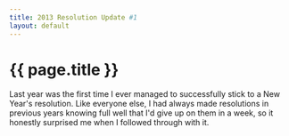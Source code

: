 ```yaml
---
title: 2013 Resolution Update #1
layout: default
---
```


# {{ page.title }}

Last year was the first time I ever managed to successfully stick to a New
Year's resolution. Like everyone else, I had always made resolutions in
previous years knowing full well that I'd give up on them in a week, so it
honestly surprised me when I followed through with it.
